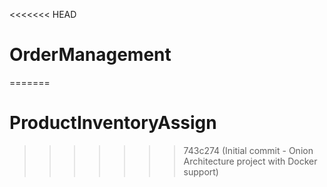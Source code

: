 <<<<<<< HEAD
# OrderManagement
=======
# ProductInventoryAssign
>>>>>>> 743c274 (Initial commit - Onion Architecture project with Docker support)
